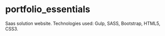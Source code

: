 # portfolio_essentials
Saas solution website. Technologies used: Gulp, SASS, Bootstrap, HTML5, CSS3.
